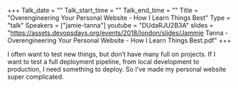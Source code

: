 +++
Talk_date = ""
Talk_start_time = ""
Talk_end_time = ""
Title = "Overengineering Your Personal Website - How I Learn Things Best"
Type = "talk"
Speakers = ["jamie-tanna"]
youtube = "DUdaRJU2B3A"
slides = "https://assets.devopsdays.org/events/2018/london/slides/Jammie Tanna - Overengineering Your Personal Website - How I Learn Things Best.pdf"
+++

I often want to test new things, but don’t have many full on projects. If I want to test a full deployment pipeline, from local development to production, I need something to deploy. So I’ve made my personal website super complicated.
